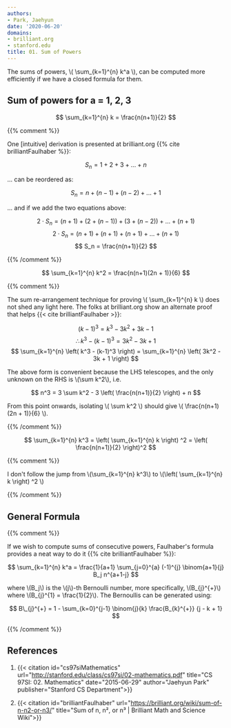 ```yaml
---
authors:
- Park, Jaehyun
date: '2020-06-20'
domains:
- brilliant.org
- stanford.edu
title: 01. Sum of Powers
---
```


The sums of powers, \\( \sum_{k=1}^{n} k^a \\), can be computed more efficiently if we have a closed formula for them.

## Sum of powers for a = 1, 2, 3

$$ \sum_{k=1}^{n} k = \frac{n(n+1)}{2} $$

{{% comment %}}

One [intuitive] derivation is presented at brilliant.org {{% cite brilliantFaulhaber %}}:

$$ S_n = 1 + 2 + 3 + ... + n $$

... can be reordered as:

$$ S_n = n + (n-1) + (n-2) + ... + 1 $$

... and if we add the two equations above:

$$ 2 \cdot S_n = (n + 1) + (2 + (n-1)) + (3 + (n-2)) + ... + (n + 1) $$
$$ 2 \cdot S_n = (n + 1) + (n + 1) + (n + 1) + ... + (n + 1) $$
$$ S_n = \frac{n(n+1)}{2} $$

{{% /comment %}}

$$ \sum_{k=1}^{n} k^2 = \frac{n(n+1)(2n + 1)}{6} $$

{{% comment %}}

The sum re-arrangement technique for proving \\( \sum_{k=1}^{n} k \\) does not shed any light here. The folks at brilliant.org show an alternate proof that helps {{< cite brilliantFaulhaber >}}:

$$ (k−1)^3 = k^3 - 3k^2 + 3k - 1 $$
$$ \therefore k^3 - (k-1)^3 = 3k^2 - 3k + 1 $$
$$ \sum_{k=1}^{n} \left( k^3 - (k-1)^3 \right) = \sum_{k=1}^{n} \left( 3k^2 - 3k + 1 \right) $$

The above form is convenient because the LHS telescopes, and the only unknown on the RHS is \\(\sum k^2\\), i.e.

$$ n^3 = 3 \sum k^2 - 3 \left( \frac{n(n+1)}{2} \right) + n $$

From this point onwards, isolating \\( \sum k^2 \\) should give \\( \frac{n(n+1)(2n + 1)}{6} \\).

{{% /comment %}}

$$ \sum_{k=1}^{n} k^3 = \left( \sum_{k=1}^{n} k \right) ^2 = \left( \frac{n(n+1)}{2} \right)^2 $$

{{% comment %}}

I don't follow the jump from \\(\sum_{k=1}^{n} k^3\\) to \\(\left( \sum_{k=1}^{n} k \right) ^2 \\)

{{% /comment %}}

## General Formula

{{% comment %}}

If we wish to compute sums of consecutive powers, Faulhaber's formula provides a neat way to do it {{% cite brilliantFaulhaber %}}:

$$ \sum_{k=1}^{n} k^a = \frac{1}{a+1} \sum_{j=0}^{a} (-1)^{j} \binom{a+1}{j} B_j n^{a+1-j} $$

where \\(B_j\\) is the \\(j\\)-th Bernoulli number, more specifically, \\(B_{j}^{+}\\) where \\(B_{j}^{1} = \frac{1}{2}\\). The Bernoullis can be generated using:

$$ B\_{j}^{+} = 1 - \sum_{k=0}^{j-1} \binom{j}{k} \frac{B_{k}^{+}} {j - k + 1} $$

{{% /comment %}}

## References

1. {{< citation
    id="cs97siMathematics"
    url="http://stanford.edu/class/cs97si/02-mathematics.pdf"
    title="CS 97SI: 02. Mathematics"
    date="2015-06-29"
    author="Jaehyun Park"
    publisher="Stanford CS Department">}}

1. {{< citation
    id="brilliantFaulhaber"
    url="https://brilliant.org/wiki/sum-of-n-n2-or-n3/"
    title="Sum of n, n², or n³ | Brilliant Math and Science Wiki">}}
